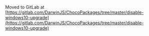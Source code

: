 
Moved to GitLab at [https://gitlab.com/DarwinJS/ChocoPackages/tree/master/disable-windows10-upgrade](https://gitlab.com/DarwinJS/ChocoPackages/tree/master/disable-windows10-upgrade)